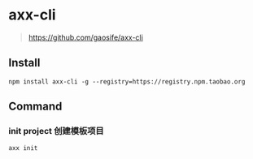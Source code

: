 # axx-cli
> https://github.com/gaosife/axx-cli


## Install

```
npm install axx-cli -g --registry=https://registry.npm.taobao.org
```

## Command
### init project 创建模板项目

```
axx init
```